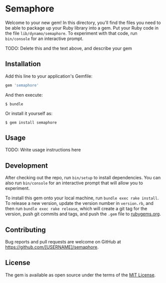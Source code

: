 # Semaphore

Welcome to your new gem! In this directory, you'll find the files you need to be able to package up your Ruby library into a gem. Put your Ruby code in the file `lib/dynamo/semaphore`. To experiment with that code, run `bin/console` for an interactive prompt.

TODO: Delete this and the text above, and describe your gem

## Installation

Add this line to your application's Gemfile:

```ruby
gem 'semaphore'
```

And then execute:

    $ bundle

Or install it yourself as:

    $ gem install semaphore

## Usage

TODO: Write usage instructions here

## Development

After checking out the repo, run `bin/setup` to install dependencies. You can also run `bin/console` for an interactive prompt that will allow you to experiment.

To install this gem onto your local machine, run `bundle exec rake install`. To release a new version, update the version number in `version.rb`, and then run `bundle exec rake release`, which will create a git tag for the version, push git commits and tags, and push the `.gem` file to [rubygems.org](https://rubygems.org).

## Contributing

Bug reports and pull requests are welcome on GitHub at https://github.com/[USERNAME]/semaphore.

## License

The gem is available as open source under the terms of the [MIT License](https://opensource.org/licenses/MIT).
